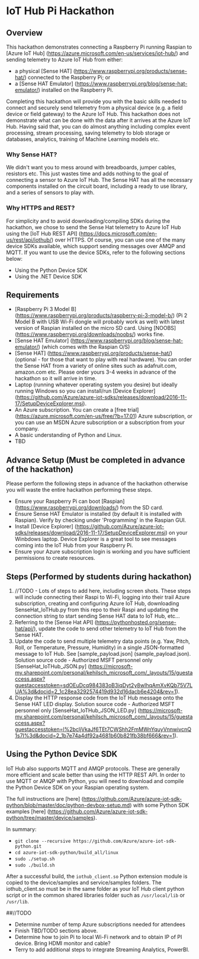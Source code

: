 # IoT Hub Pi Hackathon

## Overview
This hackathon demonstrates connecting a Raspberry Pi running Raspian to [Azure IoT Hub] (https://azure.microsoft.com/en-us/services/iot-hub/) and sending telemetry to Azure IoT Hub from either:
- a physical [Sense HAT] (https://www.raspberrypi.org/products/sense-hat/) connected to the Raspberry Pi; or
- a [Sense HAT Emulator] (https://www.raspberrypi.org/blog/sense-hat-emulator/) installed on the Raspberry Pi.

Completing this hackathon will provide you with the basic skills needed to connect and securely send telemetry from a physical device (e.g. a field device or field gateway) to the Azure IoT Hub. This hackathon does not demonstrate what can be done with the data after it arrives at the Azure IoT Hub. Having said that, you can do almost anything including complex event processing, stream processing, saving telemetry to blob storage or databases, analytics, training of Machine Learning models etc.

### Why Sense HAT?
We didn't want you to mess around with breadboards, jumper cables, resistors etc. This just wastes time and adds nothing to the goal of connecting a sensor to Azure IoT Hub. The Sense HAT has all the necessary components installed on the circuit board, including a ready to use library, and a series of sensors to play with.

### Why HTTPS and REST?
For simplicity and to avoid downloading/compiling SDKs during the hackathon, we chose to send the Sense Hat telemetry to Azure IoT Hub using the [IoT Hub REST API] (https://docs.microsoft.com/en-us/rest/api/iothub/) over HTTPS. Of course, you can use one of the many device SDKs available, which support sending messages over AMQP and MQTT. If you want to use the device SDKs, refer to the following sections below: 

- Using the Python Device SDK
- Using the .NET Device SDK

## Requirements
- [Raspberry Pi 3 Model B] (https://www.raspberrypi.org/products/raspberry-pi-3-model-b/) (Pi 2 Model B with USB Wi-Fi dongle will probably work as well) with latest version of Raspian installed on the micro SD card. Using [NOOBS] (https://www.raspberrypi.org/downloads/noobs/) works fine. 
- [Sense HAT Emulator] (https://www.raspberrypi.org/blog/sense-hat-emulator/) (which comes with the Raspian O/S)
- [Sense HAT] (https://www.raspberrypi.org/products/sense-hat/) (optional - for those that want to play with real hardware). You can order the Sense HAT from a variety of online sites such as adafruit.com, amazon.com etc. Please order yours 3-4 weeks in advance of the hackathon so it will arrive in time.
- Laptop (running whatever operating system you desire) but ideally running Windows so you can install/run [Device Explorer] (https://github.com/Azure/azure-iot-sdks/releases/download/2016-11-17/SetupDeviceExplorer.msi). 
- An Azure subscription. You can create a [free trial] (https://azure.microsoft.com/en-us/free/?b=17.01) Azure subscription, or you can use an MSDN Azure subscription or a subscription from your company. 
- A basic understanding of Python and Linux.
- TBD

## Advance Setup (Must be completed in advance of the hackathon)
Please perform the following steps in advance of the hackathon otherwise you will waste the entire hackathon performing these steps.
- Ensure your Raspberry Pi can boot [Raspian] (https://www.raspberrypi.org/downloads/) from the SD card.
- Ensure Sense HAT Emulator is installed (by default it is installed with Raspian). Verify by checking under 'Programming' in the Raspian GUI.
- Install [Device Explorer] (https://github.com/Azure/azure-iot-sdks/releases/download/2016-11-17/SetupDeviceExplorer.msi) on your Winbdows laptop. Device Explorer is a great tool to see messages coming into the IoT Hub from your Raspberry Pi. 
- Ensure your Azure subscription login is working and you have sufficient permissions to create resources.

## Steps (Performed by students during hackathon)
1. //TODO - Lots of steps to add here, including screen shots. These steps will include connecting their Raspi to Wi-Fi, logging into their trail Azure subscription, creating and configuring Azure IoT Hub, downloading SenseHat_IoTHub.py from this repo to their Raspi and updating the connection string to start sending Sense HAT data to IoT Hub, etc...
2. Referring to the [Sense Hat API] (https://pythonhosted.org/sense-hat/api/), update the code to send other telemetry to IoT Hub from the Sense HAT. 
3. Update the code to send multiple telemetry data points (e.g. Yaw, Pitch, Roll, or Temperature, Pressure, Humidity) in a single JSON-formatted message to IoT Hub. See [sample_payload.json] (sample_payload.json). Solution source code - Authorized MSFT personnel only [SenseHat_IoTHub_JSON.py] (https://microsoft-my.sharepoint.com/personal/kehilsch_microsoft_com/_layouts/15/guestaccess.aspx?guestaccesstoken=sdOEuDcq984383oB3iqDyt2y8wIhqAmXvKQb75V7LUA%3d&docid=2_1c28ea3292574419d932d16dacb6e4204&rev=1).
4. Display the HTTP response code from the IoT Hub message onto the Sense HAT LED display. Solution source code - Authorized MSFT personnel only [SenseHat_IoTHub_JSON_LED.py] (https://microsoft-my.sharepoint.com/personal/kehilsch_microsoft_com/_layouts/15/guestaccess.aspx?guestaccesstoken=l%2bcljVkaJf6TEt7CWShh2FmMWnYquyVnnwivcnQ1s7I%3d&docid=2_1b7e74a4df92a4681b60b821fb38bf666&rev=1).

## Using the Python Device SDK
IoT Hub also supports MQTT and AMQP protocols. These are generally more efficient and scale better than using the HTTP REST API. In order to use MQTT or AMQP with Python, you will need to download and compile the Python Device SDK on your Raspian operating system.

The full instructions are [here] (https://github.com/Azure/azure-iot-sdk-python/blob/master/doc/python-devbox-setup.md) with some Python SDK examples [here] (https://github.com/Azure/azure-iot-sdk-python/tree/master/device/samples).

In summary:
- ```git clone --recursive https://github.com/Azure/azure-iot-sdk-python.git```
- ```cd azure-iot-sdk-python/build_all/linux```
- ```sudo ./setup.sh```
- ```sudo ./build.sh```

After a successful build, the ```iothub_client.so``` Python extension module is copied to the device/samples and service/samples folders. The iothub_client.so must be in the same folder as your IoT Hub client python script or in the common shared libraries folder such as ```/usr/local/lib``` or ```/usr/lib```.

##//TODO
- Determine number of temp Azure subscriptions needed for attendees
- Finish TBD/TODO sections above.
- Determine how to join Pi to local Wi-Fi network and to obtain IP of PI device. Bring HDMI monitor and cable?
- Terry to add additional steps to integrate Streaming Analytics, PowerBI.
